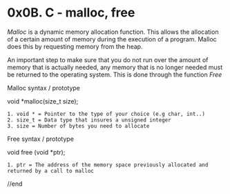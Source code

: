 
# 0x0B. C - malloc, free

_*Malloc*_ is a dynamic memory allocation function. This allows the allocation of a certain amount of memory during the execution of a program. Malloc does this by requesting memory from the heap.

An important step to make sure that you do not run over the amount of memory that is actually needed, any memory that is no longer needed must be returned to the operating system. This is done through the function _*Free*_

Malloc syntax / prototype

void \*malloc(size_t size);

	1. void * = Pointer to the type of your choice (e.g char, int..)
	2. size_t = Data type that insures a unsigned integer
	3. size = Number of bytes you need to allocate

Free syntax / prototype

void free (void \*ptr);

	1. ptr = The address of the memory space previously allocated and returned by a call to malloc

//end
